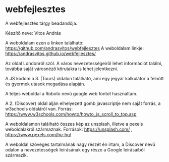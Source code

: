 # webfejlesztes
A webfejlesztés tárgy beadandója.

Készítő neve: Vitos András

A weboldalam ezen a linken található: https://github.com/andrasvitos/webfejlesztes
A weboldalam linkje: https://andrasvitos.github.io/webfejlesztes/

Az oldal Londonról szól. A város nevezetességeiről lehet információt találni, továbbá saját városnéző körutakra is lehet jelentkezni.

A JS kódom a 3. (Tours) oldalon található, ami egy jegyár kalkulátor a felnőtt és gyermek utasok megadása alapján.

A teljes weboldal a Roboto nevű google web fontot használtam.

A 2. (Discover) oldal alján elhelyezett gomb javascriptje nem saját forrás, a w3schools oldaláról van. Forrás: https://www.w3schools.com/howto/howto_js_scroll_to_top.asp

A weboldalamon található összes kép az unsplash, illetve a pexels weboldalakról származnak. Források: https://unsplash.com/ , https://www.pexels.com/hu-hu/

A weboldal szöveges tartalmának nagy részét én írtam, a Discover nevű odalon a nevezetességek leírásának egy része a Google leírásaiból származik.
